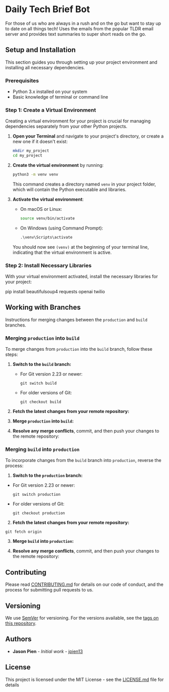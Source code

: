 # Daily Tech Brief Bot

For those of us who are always in a rush and on the go but want to stay up to date on all things tech! Uses the emails from the popular TLDR email server and provides text summaries to super short reads on the go.


## Setup and Installation

This section guides you through setting up your project environment and installing all necessary dependencies.

### Prerequisites

- Python 3.x installed on your system
- Basic knowledge of terminal or command line

### Step 1: Create a Virtual Environment

Creating a virtual environment for your project is crucial for managing dependencies separately from your other Python projects.

1. **Open your Terminal** and navigate to your project's directory, or create a new one if it doesn't exist:

    ```bash
    mkdir my_project
    cd my_project
    ```

2. **Create the virtual environment** by running:

    ```bash
    python3 -m venv venv
    ```

    This command creates a directory named `venv` in your project folder, which will contain the Python executable and libraries.

3. **Activate the virtual environment**:

    - On macOS or Linux:

        ```bash
        source venv/bin/activate
        ```

    - On Windows (using Command Prompt):

        ```cmd
        .\venv\Scripts\activate
        ```

    You should now see `(venv)` at the beginning of your terminal line, indicating that the virtual environment is active.

### Step 2: Install Necessary Libraries

With your virtual environment activated, install the necessary libraries for your project:


pip install beautifulsoup4 requests openai twilio
## Working with Branches

Instructions for merging changes between the `production` and `build` branches.

### Merging `production` into `build`

To merge changes from `production` into the `build` branch, follow these steps:

1. **Switch to the `build` branch:**

   - For Git version 2.23 or newer:
     ```
     git switch build
     ```
   - For older versions of Git:
     ```
     git checkout build
     ```

2. **Fetch the latest changes from your remote repository:**

3. **Merge `production` into `build`:**

4. **Resolve any merge conflicts**, commit, and then push your changes to the remote repository:

### Merging `build` into `production`

To incorporate changes from the `build` branch into `production`, reverse the process:

1. **Switch to the `production` branch:**

- For Git version 2.23 or newer:
  ```
  git switch production
  ```
- For older versions of Git:
  ```
  git checkout production
  ```

2. **Fetch the latest changes from your remote repository:**
  ```
  git fetch origin
  ```

3. **Merge `build` into `production`:**

4. **Resolve any merge conflicts**, commit, and then push your changes to the remote repository:

## Contributing

Please read [CONTRIBUTING.md](http://example.com) for details on our code of conduct, and the process for submitting pull requests to us.

## Versioning

We use [SemVer](http://semver.org/) for versioning. For the versions available, see the [tags on this repository](http://example.com).

## Authors

* **Jason Pien** - *Initial work* - [jpien13](https://github.com/jpien13)


## License

This project is licensed under the MIT License - see the [LICENSE.md](LICENSE.md) file for details
